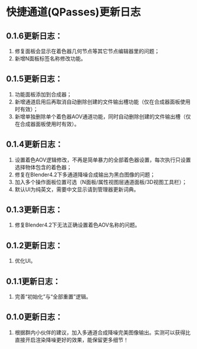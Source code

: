 # 快捷通道(QPasses)更新日志

## 0.1.6更新日志：
1. 修复面板会显示在着色器几何节点等其它节点编辑器里的问题；
2. 新增N面板标签名称修改功能。

## 0.1.5更新日志：
1. 功能面板添加到合成器；
2. 新增通道启用后再取消自动删除创建的文件输出槽功能（仅在合成器面板使用时有效）；
3. 新增单独删除单个着色器AOV通道功能，同时自动删除创建的文件输出槽（仅在合成器面板使用时有效）。

## 0.1.4更新日志：
1. 设置着色AOV逻辑修改，不再是简单暴力的全部着色器设置，每次执行只设置选择物体包含的着色器；
2. 修复在Blender4.2下多通道降噪合成输出为黑白图像的问题；
3. 加入多个操作面板位置可选（N面板/属性视图层通道面板/3D视图工具栏）；
4. 默认UI为纯英文，需要中文显示请到管理器更新词典。

## 0.1.3更新日志：
1. 修复Blender4.2下无法正确设置着色AOV名称的问题。

## 0.1.2更新日志：
1. 优化UI。

## 0.1.1更新日志：
1. 完善“初始化”与“全部重置”逻辑。

## 0.1.0更新日志：
1. 根据群内小伙伴的建议，加入多通道合成降噪完美图像输出。实测可以获得比直接开启渲染降噪更好的效果，能保留更多细节！
